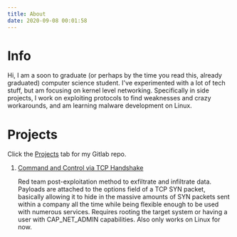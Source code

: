 ```yaml
---
title: About 
date: 2020-09-08 00:01:58
---
```


# Info

Hi, I am a soon to graduate (or perhaps by the time you read this, already graduated) computer science student. I've experimented with a lot of tech stuff, but am focusing on kernel level networking. Specifically in side projects, I work on exploiting protocols to find weaknesses and crazy workarounds, and am learning malware development on Linux. 

# Projects

Click the [Projects](https://gitlab.com/thesw4rm) tab for my Gitlab repo. 

1. [Command and Control via TCP Handshake](/2019/09/15/Command-and-Control-via-TCP-Handshake/)
    
    Red team post-exploitation method to exfiltrate and infiltrate data. Payloads are attached to the options field of a TCP SYN packet, basically allowing it to hide in the massive amounts of SYN packets sent within a company all the time while being flexible enough to be used with numerous services. Requires rooting the target system or having a user with CAP_NET_ADMIN capabilities. Also only works on Linux for now.



